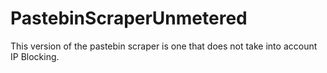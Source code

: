PastebinScraperUnmetered
========================

This version of the pastebin scraper is one that does not take into account IP Blocking.
